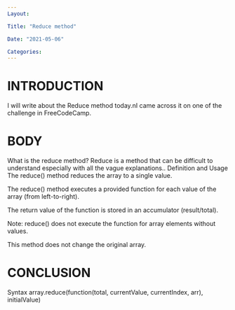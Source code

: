 ```yaml
---
Layout:

Title: "Reduce method"

Date: "2021-05-06"

Categories:
---
```


# INTRODUCTION

I will write about the Reduce method today.nI came across it on one of the challenge in FreeCodeCamp.

# BODY

What is the reduce method?
Reduce is a method that can be difficult to understand especially with all the vague explanations..
Definition and Usage
The reduce() method reduces the array to a single value.

The reduce() method executes a provided function for each value of the array (from left-to-right).

The return value of the function is stored in an accumulator (result/total).

Note: reduce() does not execute the function for array elements without values.

This method does not change the original array.

# CONCLUSION

Syntax
array.reduce(function(total, currentValue, currentIndex, arr), initialValue)
